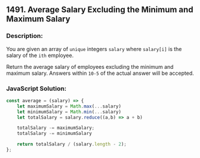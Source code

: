 ## 1491. Average Salary Excluding the Minimum and Maximum Salary

### Description:
You are given an array of ```unique``` integers ```salary``` where ```salary[i]``` is the salary of the ```ith``` employee.

Return the average salary of employees excluding the minimum and maximum salary. Answers within ```10-5``` of the actual answer will be accepted.

### JavaScript Solution:
```JavaScript
const average = (salary) => {
    let maximumSalary = Math.max(...salary)
    let minimumSalary = Math.min(...salary)
    let totalSalary = salary.reduce((a,b) => a + b)

    totalSalary -= maximumSalary;
    totalSalary -= minimumSalary

    return totalSalary / (salary.length - 2);
};
```